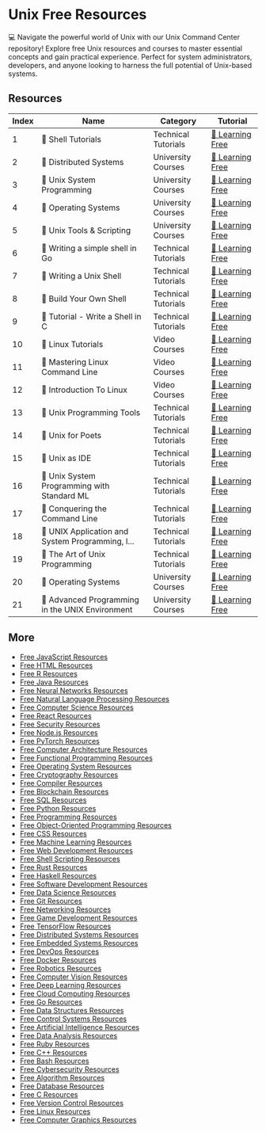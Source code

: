# Unix Free Resources

💻 Navigate the powerful world of Unix with our Unix Command Center repository! Explore free Unix resources and courses to master essential concepts and gain practical experience. Perfect for system administrators, developers, and anyone looking to harness the full potential of Unix-based systems.

## Resources

|   Index | Name                                            | Category            | Tutorial                                                                                                                  |
|---------|-------------------------------------------------|---------------------|---------------------------------------------------------------------------------------------------------------------------|
|       1 | 📖 Shell Tutorials                               | Technical Tutorials | [🔗 Learning Free](https://getvm.io/tutorials/shell-tutorials)                                                             |
|       2 | 📖 Distributed Systems                           | University Courses  | [🔗 Learning Free](https://getvm.io/tutorials/15-440-distributed-systems-carnegie-mellon-university)                       |
|       3 | 📖 Unix System Programming                       | University Courses  | [🔗 Learning Free](https://getvm.io/tutorials/csci-493-66-unix-system-programming-formerly-unix-tools-cuny-hunter-college) |
|       4 | 📖 Operating Systems                             | University Courses  | [🔗 Learning Free](https://getvm.io/tutorials/csci-ua-0202-operating-systems-undergrad-operating-systems-nyu)              |
|       5 | 📖 Unix Tools & Scripting                        | University Courses  | [🔗 Learning Free](https://getvm.io/tutorials/cs-2043-unix-tools-scripting-cornell-university)                             |
|       6 | 📖 Writing a simple shell in Go                  | Technical Tutorials | [🔗 Learning Free](https://getvm.io/tutorials/writing-a-simple-shell-in-go)                                                |
|       7 | 📖 Writing a Unix Shell                          | Technical Tutorials | [🔗 Learning Free](https://getvm.io/tutorials/writing-a-unix-shell)                                                        |
|       8 | 📖 Build Your Own Shell                          | Technical Tutorials | [🔗 Learning Free](https://getvm.io/tutorials/lets-build-a-shell)                                                          |
|       9 | 📖 Tutorial - Write a Shell in C                 | Technical Tutorials | [🔗 Learning Free](https://getvm.io/tutorials/tutorial-write-a-shell-in-c)                                                 |
|      10 | 📖 Linux Tutorials                               | Video Courses       | [🔗 Learning Free](https://getvm.io/tutorials/linux-tutorials-and-projects)                                                |
|      11 | 📖 Mastering Linux Command Line                  | Video Courses       | [🔗 Learning Free](https://getvm.io/tutorials/linux-command-line)                                                          |
|      12 | 📖 Introduction To Linux                         | Video Courses       | [🔗 Learning Free](https://getvm.io/tutorials/introduction-to-linux)                                                       |
|      13 | 📖 Unix Programming Tools                        | Technical Tutorials | [🔗 Learning Free](https://getvm.io/tutorials/unix-programming-tools)                                                      |
|      14 | 📖 Unix for Poets                                | Technical Tutorials | [🔗 Learning Free](https://getvm.io/tutorials/unix-for-poets)                                                              |
|      15 | 📖 Unix as IDE                                   | Technical Tutorials | [🔗 Learning Free](https://getvm.io/tutorials/unix-as-ide)                                                                 |
|      16 | 📖 Unix System Programming with Standard ML      | Technical Tutorials | [🔗 Learning Free](https://getvm.io/tutorials/unix-system-programming-with-standard-ml)                                    |
|      17 | 📖 Conquering the Command Line                   | Technical Tutorials | [🔗 Learning Free](https://getvm.io/tutorials/conquering-the-command-line)                                                 |
|      18 | 📖 UNIX Application and System Programming, l... | Technical Tutorials | [🔗 Learning Free](https://getvm.io/tutorials/unix-application-and-system-programming-lecture-notes)                       |
|      19 | 📖 The Art of Unix Programming                   | Technical Tutorials | [🔗 Learning Free](https://getvm.io/tutorials/the-art-of-unix-programming)                                                 |
|      20 | 📖 Operating Systems                             | University Courses  | [🔗 Learning Free](https://getvm.io/tutorials/ecs-150-operating-systems-and-systems-programming-fall-2020-uc-davis)        |
|      21 | 📖 Advanced Programming in the UNIX Environment  | University Courses  | [🔗 Learning Free](https://getvm.io/tutorials/advanced-programming-in-the-unix-environment)                                |

## More

- [Free JavaScript Resources](https://github.com/getvmio/free-javascript-resources)
- [Free HTML Resources](https://github.com/getvmio/free-html-resources)
- [Free R Resources](https://github.com/getvmio/free-r-resources)
- [Free Java Resources](https://github.com/getvmio/free-java-resources)
- [Free Neural Networks Resources](https://github.com/getvmio/free-neural-networks-resources)
- [Free Natural Language Processing Resources](https://github.com/getvmio/free-natural-language-processing-resources)
- [Free Computer Science Resources](https://github.com/getvmio/free-computer-science-resources)
- [Free React Resources](https://github.com/getvmio/free-react-resources)
- [Free Security Resources](https://github.com/getvmio/free-security-resources)
- [Free Node.js Resources](https://github.com/getvmio/free-node-js-resources)
- [Free PyTorch Resources](https://github.com/getvmio/free-pytorch-resources)
- [Free Computer Architecture Resources](https://github.com/getvmio/free-computer-architecture-resources)
- [Free Functional Programming Resources](https://github.com/getvmio/free-functional-programming-resources)
- [Free Operating System Resources](https://github.com/getvmio/free-operating-system-resources)
- [Free Cryptography Resources](https://github.com/getvmio/free-cryptography-resources)
- [Free Compiler Resources](https://github.com/getvmio/free-compiler-resources)
- [Free Blockchain Resources](https://github.com/getvmio/free-blockchain-resources)
- [Free SQL Resources](https://github.com/getvmio/free-sql-resources)
- [Free Python Resources](https://github.com/getvmio/free-python-resources)
- [Free Programming Resources](https://github.com/getvmio/free-programming-resources)
- [Free Object-Oriented Programming Resources](https://github.com/getvmio/free-object-oriented-programming-resources)
- [Free CSS Resources](https://github.com/getvmio/free-css-resources)
- [Free Machine Learning Resources](https://github.com/getvmio/free-machine-learning-resources)
- [Free Web Development Resources](https://github.com/getvmio/free-web-development-resources)
- [Free Shell Scripting Resources](https://github.com/getvmio/free-shell-scripting-resources)
- [Free Rust Resources](https://github.com/getvmio/free-rust-resources)
- [Free Haskell Resources](https://github.com/getvmio/free-haskell-resources)
- [Free Software Development Resources](https://github.com/getvmio/free-software-development-resources)
- [Free Data Science Resources](https://github.com/getvmio/free-data-science-resources)
- [Free Git Resources](https://github.com/getvmio/free-git-resources)
- [Free Networking Resources](https://github.com/getvmio/free-networking-resources)
- [Free Game Development Resources](https://github.com/getvmio/free-game-development-resources)
- [Free TensorFlow Resources](https://github.com/getvmio/free-tensorflow-resources)
- [Free Distributed Systems Resources](https://github.com/getvmio/free-distributed-systems-resources)
- [Free Embedded Systems Resources](https://github.com/getvmio/free-embedded-systems-resources)
- [Free DevOps Resources](https://github.com/getvmio/free-devops-resources)
- [Free Docker Resources](https://github.com/getvmio/free-docker-resources)
- [Free Robotics Resources](https://github.com/getvmio/free-robotics-resources)
- [Free Computer Vision Resources](https://github.com/getvmio/free-computer-vision-resources)
- [Free Deep Learning Resources](https://github.com/getvmio/free-deep-learning-resources)
- [Free Cloud Computing Resources](https://github.com/getvmio/free-cloud-computing-resources)
- [Free Go Resources](https://github.com/getvmio/free-go-resources)
- [Free Data Structures Resources](https://github.com/getvmio/free-data-structures-resources)
- [Free Control Systems Resources](https://github.com/getvmio/free-control-systems-resources)
- [Free Artificial Intelligence Resources](https://github.com/getvmio/free-artificial-intelligence-resources)
- [Free Data Analysis Resources](https://github.com/getvmio/free-data-analysis-resources)
- [Free Ruby Resources](https://github.com/getvmio/free-ruby-resources)
- [Free C++ Resources](https://github.com/getvmio/free-cpp-resources)
- [Free Bash Resources](https://github.com/getvmio/free-bash-resources)
- [Free Cybersecurity Resources](https://github.com/getvmio/free-cybersecurity-resources)
- [Free Algorithm Resources](https://github.com/getvmio/free-algorithm-resources)
- [Free Database Resources](https://github.com/getvmio/free-database-resources)
- [Free C Resources](https://github.com/getvmio/free-c-resources)
- [Free Version Control Resources](https://github.com/getvmio/free-version-control-resources)
- [Free Linux Resources](https://github.com/getvmio/free-linux-resources)
- [Free Computer Graphics Resources](https://github.com/getvmio/free-computer-graphics-resources)
